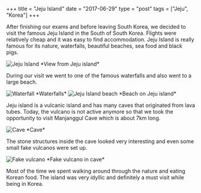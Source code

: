 +++
title = "Jeju Island"
date = "2017-06-29"
type = "post"
tags = ["Jeju", "Korea"]
+++

After finishing our exams and before leaving South Korea, we decided to visit the famous Jeju Island in the South of South Korea. Flights were relatively cheap and it was easy to find accommodation. Jeju Island is really famous for its nature, waterfalls, beautiful beaches, sea food and black pigs.

<img src="https://farm1.staticflickr.com/796/40672325004_1220acfc8a_z.jpg" alt="Jeju Island">
*View from Jeju island*

During our visit we went to one of the famous waterfalls and also went to a large beach.

<img src="https://farm1.staticflickr.com/783/40672334864_276248eb5f_z.jpg" alt="Waterfall">
*Waterfalls*

<img src="https://farm1.staticflickr.com/802/26515500997_3b573773df_z.jpg" alt="Jeju Island beach">
*Beach on Jeju island*

Jeju island is a vulcanic island and has many caves that originated from lava tubes. Today, the vulcano is not active anymore so that we took the opportunity to visit Manjanggul Cave which is about 7km long.

<img src="https://farm1.staticflickr.com/902/26515506887_18e7afdefe_z.jpg" alt="Cave">
*Cave*

The stone structures inside the cave looked very interesting and even some small fake vulcanos were set up.

<img src="https://farm1.staticflickr.com/808/26515505667_a72b03ff2c_z.jpg" alt="Fake vulcano">
*Fake vulcano in cave*

Most of the time we spent walking around through the nature and eating Korean food. The island was very idyllic and definitely a must visit while being in Korea.

